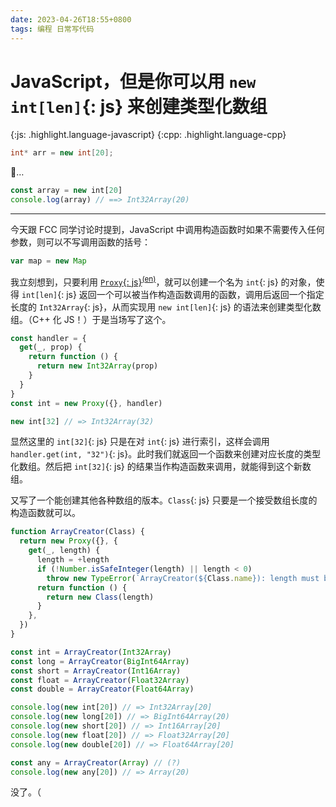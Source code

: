```yaml
---
date: 2023-04-26T18:55+0800
tags: 编程 日常写代码
---
```


# JavaScript，但是你可以用 `new int[len]`{: js} 来创建类型化数组

{:js: .highlight.language-javascript}
{:cpp: .highlight.language-cpp}

~~~cpp
int* arr = new int[20];
~~~

🤔…

~~~js
const array = new int[20]
console.log(array) // ==> Int32Array(20)
~~~


----

今天跟 FCC 同学讨论时提到，JavaScript 中调用构造函数时如果不需要传入任何参数，则可以不写调用函数的括号：

~~~js
var map = new Map
~~~

我立刻想到，只要利用 [`Proxy`{: js}][proxy-zh]<sup markdown=1>[(en)][proxy-en]</sup>，就可以创建一个名为 `int`{: js} 的对象，使得 `int[len]`{: js} 返回一个可以被当作构造函数调用的函数，调用后返回一个指定长度的 `Int32Array`{: js}，从而实现用 `new int[len]`{: js} 的语法来创建类型化数组。（C++ 化 JS！）于是当场写了这个。

[proxy-zh]: https://developer.mozilla.org/zh-CN/docs/Web/Javascript/Reference/Global_Objects/Proxy
[proxy-en]: https://developer.mozilla.org/en-US/docs/Web/Javascript/Reference/Global_Objects/Proxy

~~~js
const handler = {
  get(_, prop) {
    return function () {
      return new Int32Array(prop)
    }
  }
}
const int = new Proxy({}, handler)

new int[32] // => Int32Array(32)
~~~

显然这里的 `int[32]`{: js} 只是在对 `int`{: js} 进行索引，这样会调用 `handler.get(int, "32")`{: js}。此时我们就返回一个函数来创建对应长度的类型化数组。然后把 `int[32]`{: js} 的结果当作构造函数来调用，就能得到这个新数组。

又写了一个能创建其他各种数组的版本。`Class`{: js} 只要是一个接受数组长度的构造函数就可以。

~~~js
function ArrayCreator(Class) {
  return new Proxy({}, {
    get(_, length) {
      length = +length
      if (!Number.isSafeInteger(length) || length < 0)
        throw new TypeError(`ArrayCreator(${Class.name}): length must be a non-negative safe integer`)
      return function () {
        return new Class(length)
      }
    },
  })
}

const int = ArrayCreator(Int32Array)
const long = ArrayCreator(BigInt64Array)
const short = ArrayCreator(Int16Array)
const float = ArrayCreator(Float32Array)
const double = ArrayCreator(Float64Array)

console.log(new int[20]) // => Int32Array[20]
console.log(new long[20]) // => BigInt64Array(20)
console.log(new short[20]) // => Int16Array[20]
console.log(new float[20]) // => Float32Array[20]
console.log(new double[20]) // => Float64Array[20]

const any = ArrayCreator(Array) // (?)
console.log(new any[20]) // => Array(20)
~~~

没了。（
